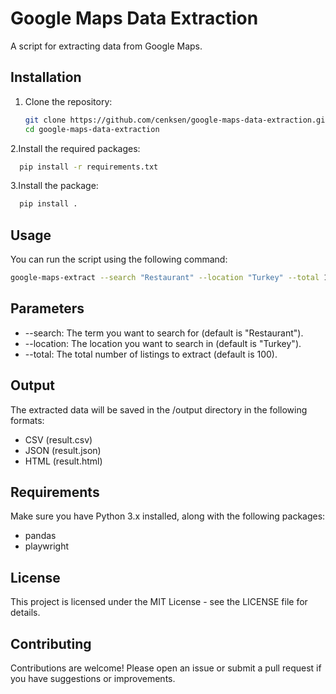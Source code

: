 # Google Maps Data Extraction

A script for extracting data from Google Maps.

## Installation

1. Clone the repository:
   ```bash
   git clone https://github.com/cenksen/google-maps-data-extraction.git
   cd google-maps-data-extraction
    ```

2.Install the required packages:
  ```bash
    pip install -r requirements.txt
   ```
3.Install the package:
  ```bash
    pip install .
   ```

## Usage

You can run the script using the following command:
 ```bash
google-maps-extract --search "Restaurant" --location "Turkey" --total 100
 ```

## Parameters
- --search: The term you want to search for (default is "Restaurant").
- --location: The location you want to search in (default is "Turkey").
- --total: The total number of listings to extract (default is 100).

## Output
The extracted data will be saved in the /output directory in the following formats:

- CSV (result.csv)
- JSON (result.json)
- HTML (result.html)

## Requirements
Make sure you have Python 3.x installed, along with the following packages:

- pandas
- playwright

## License
This project is licensed under the MIT License - see the LICENSE file for details.


## Contributing
Contributions are welcome! Please open an issue or submit a pull request if you have suggestions or improvements.

